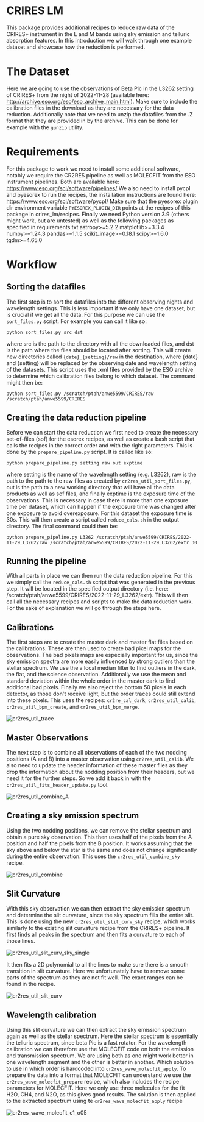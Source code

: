 # CRIRES LM
This package provides additional recipes to reduce raw data of the CRIRES+ instrument in the L and M bands using sky emission and telluric absorption features. In this introduction we will walk through one example dataset and showcase how the reduction is performed.

# The Dataset
Here we are going to use the observations of Beta Pic in the L3262 setting of CRIRES+ from the night of 2022-11-28 (available here: http://archive.eso.org/eso/eso_archive_main.html). Make sure to include the calibration files in the download as they are necessary for the data reduction. Additionally note that we need to unzip the datafiles from the .Z format that they are provided in by the archive. This can be done for example with the `gunzip` utility.

# Requirements
For this package to work we need to install some additional software, notably we require the CR2RES pipeline as well as MOLECFIT from the ESO instrument pipelines. Both are available here: https://www.eso.org/sci/software/pipelines/
We also need to install pycpl and pyesorex to run the recipes, the installation instructions are found here: https://www.eso.org/sci/software/pycpl/
Make sure that the pyesorex plugin dir environment variable `PYESOREX_PLUGIN_DIR` points at the recipes of this package in crires_lm/recipes.
Finally we need Python version 3.9 (others might work, but are untested) as well as the following packages as specified in requirements.txt
astropy>=5.2.2
matplotlib>=3.3.4
numpy>=1.24.3
pandas>=1.1.5
scikit_image>=0.18.1
scipy>=1.6.0
tqdm>=4.65.0

# Workflow
## Sorting the datafiles
The first step is to sort the datafiles into the different observing nights and wavelength settings. This is less important if we only have one dataset, but is crucial if we get all the data. For this purpose we can use the `sort_files.py` script. For example you can call it like so:
```
python sort_files.py src dst
```
where src is the path to the directory with all the downloaded files, and dst is the path where the files should be located after sorting. This will create new directories called `{date}_{setting}/raw` in the destination, where {date} and {setting} will be replaced by the observing date and wavelength setting of the datasets. This script uses the .xml files provided by the ESO archive to determine which calibration files belong to which dataset.
The command might then be:
```
python sort_files.py /scratch/ptah/anwe5599/CRIRES/raw /scratch/ptah/anwe5599/CRIRES
```

## Creating the data reduction pipeline
Before we can start the data reduction we first need to create the necessary set-of-files (sof) for the esorex recipes, as well as create a bash script that calls the recipes in the correct order and with the right parameters. This is done by the `prepare_pipeline.py` script. It is called like so:
```
python prepare_pipeline.py setting raw out exptime
```
where setting is the name of the wavelength setting (e.g. L3262), raw is the path to the path to the raw files as created by `cr2res_util_sort_files.py`, out is the path to a new working directory that will have all the data products as well as sof files, and finally exptime is the exposure time of the observations. This is necessary in case there is more than one exposure time per dataset, which can happen if the exposure time was changed after one exposure to avoid overexposure. For this dataset the exposure time is 30s. This will then create a script called `reduce_cals.sh` in the output directory.
The final command could then be:
```
python prepare_pipeline.py L3262 /scratch/ptah/anwe5599/CRIRES/2022-11-29_L3262/raw /scratch/ptah/anwe5599/CRIRES/2022-11-29_L3262/extr 30
```

## Running the pipeline
With all parts in place we can then run the data reduction pipeline. For this we simply call the `reduce_cals.sh` script that was generated in the previous step. It will be located in the specified output directory (i.e. here: /scratch/ptah/anwe5599/CRIRES/2022-11-29_L3262/extr). This will then call all the necessary recipes and scripts to make the data reduction work. For the sake of explanation we will go through the steps here.

## Calibrations
The first steps are to create the master dark and master flat files based on the calibrations. These are then used to create bad pixel maps for the observations. The bad pixels maps are especially important for us, since the sky emission spectra are more easily influenced by strong outliers than the stellar spectrum. We use the a local median filter to find outliers in the dark, the flat, and the science observation. Additionally we use the mean and standard deviation within the whole order in the master dark to find additional bad pixels. Finally we also reject the bottom 50 pixels in each detector, as those don't receive light, but the order traces could still extend into these pixels. This uses the recipes: `cr2re_cal_dark`, `cr2res_util_calib`, `cr2res_util_bpm_create`, and `cr2res_util_bpm_merge`.

![cr2res_util_trace](https://github.com/AWehrhahn/CRIRES_LM/assets/31626864/6ca8bdea-136e-44f9-911e-8fcd32705197)


## Master Observations
The next step is to combine all observations of each of the two nodding positions (A and B) into a master observation using `cr2res_util_calib`. We also need to update the header information of these master files as they drop the information about the nodding position from their headers, but we need it for the further steps. So we add it back in with the `cr2res_util_fits_header_update.py` tool.

![cr2res_util_combine_A](https://github.com/AWehrhahn/CRIRES_LM/assets/31626864/8a2392d1-fe2a-49c7-852f-2357b28956ad)


## Creating a sky emission spectrum
Using the two nodding positions, we can remove the stellar spectrum and obtain a pure sky observation. This then uses half of the pixels from the A position and half the pixels from the B position. It works assuming that the sky above and below the star is the same and does not change significantly during the entire observation. This uses the `cr2res_util_combine_sky` recipe.

![cr2res_util_combine](https://github.com/AWehrhahn/CRIRES_LM/assets/31626864/df9cf880-b434-4ee6-93a4-3953a6a91924)

## Slit Curvature
With this sky observation we can then extract the sky emission spectrum and determine the slit curvature, since the sky spectrum fills the entire slit. This is done using the new `cr2res_util_slit_curv_sky` recipe, which works similarly to the existing slit curvature recipe from the CRIRES+ pipeline. It first finds all peaks in the spectrum and then fits a curvature to each of those lines.

![cr2res_util_slit_curv_sky_single](https://github.com/AWehrhahn/CRIRES_LM/assets/31626864/892b65d6-8e7f-40f6-8b8f-300df9b679a2)

It then fits a 2D polynomial to all the lines to make sure there is a smooth transition in slit curvature. Here we unfortunately have to remove some parts of the spectrum as they are not fit well. The exact ranges can be found in the recipe.

![cr2res_util_slit_curv](https://github.com/AWehrhahn/CRIRES_LM/assets/31626864/b586dee7-7ab8-47c3-b702-7c64639d72ac)

## Wavelength calibration
Using this slit curvature we can then extract the sky emission spectrum again as well as the stellar spectrum. Here the stellar spectrum is essentially the telluric spectrum, since beta Pic is a fast rotator. For the wavelength calibration we can therefore use the MOLECFIT code on both the emission and transmission spectrum. We are using both as one might work better in one wavelength segment and the other is better in another. Which solution to use in which order is hardcoded into `cr2res_wave_molecfit_apply`. To prepare the data into a format that MOLECFIT can understand we use the `cr2res_wave_molecfit_prepare` recipe, which also includes the recipe parameters for MOLECFIT. Here we only use three molecules for the fit H2O, CH4, and N2O, as this gives good results. The solution is then applied to the extracted spectrum using te `cr2res_wave_molecfit_apply` recipe

![cr2res_wave_molecfit_c1_o05](https://github.com/AWehrhahn/CRIRES_LM/assets/31626864/174f07b9-b7b8-4611-8321-c7f753434ade)

